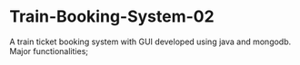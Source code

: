 # Train-Booking-System-02

A train ticket booking system with GUI developed using java and mongodb.<br/>
Major functionalities;
